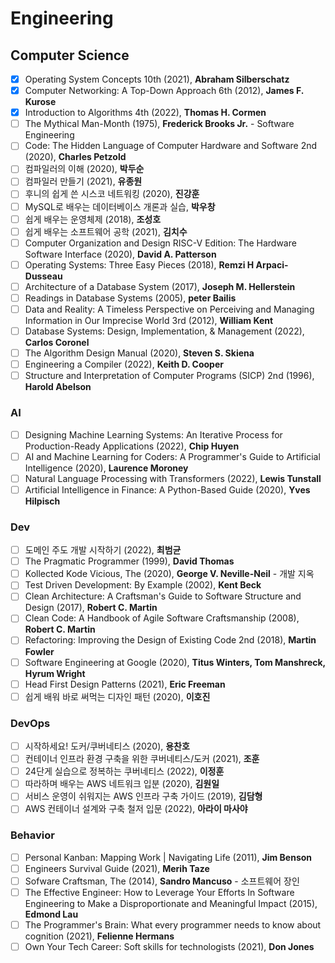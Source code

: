 # Engineering

## Computer Science
- [x] Operating System Concepts 10th (2021), **Abraham Silberschatz**
- [x] Computer Networking: A Top-Down Approach 6th (2012), **James F. Kurose**
- [x] Introduction to Algorithms 4th (2022), **Thomas H. Cormen**
- [ ] The Mythical Man-Month (1975), **Frederick Brooks Jr.** - Software Engineering
- [ ] Code: The Hidden Language of Computer Hardware and Software 2nd (2020), **Charles Petzold**
- [ ] 컴파일러의 이해 (2020), **박두순**
- [ ] 컴파일러 만들기 (2021), **유종원**
- [ ] 후니의 쉽게 쓴 시스코 네트워킹 (2020), **진강훈**
- [ ] MySQL로 배우는 데이터베이스 개론과 실습, **박우창**
- [ ] 쉽게 배우는 운영체제 (2018), **조성호**
- [ ] 쉽게 배우는 소프트웨어 공학 (2021), **김치수**
- [ ] Computer Organization and Design RISC-V Edition: The Hardware Software Interface (2020), **David A. Patterson**
- [ ] Operating Systems: Three Easy Pieces (2018), **Remzi H Arpaci-Dusseau**
- [ ] Architecture of a Database System (2017), **Joseph M. Hellerstein**
- [ ] Readings in Database Systems (2005), **peter Bailis**
- [ ] Data and Reality: A Timeless Perspective on Perceiving and Managing Information in Our Imprecise World 3rd (2012), **William Kent**
- [ ] Database Systems: Design, Implementation, & Management (2022), **Carlos Coronel**
- [ ] The Algorithm Design Manual (2020), **Steven S. Skiena**
- [ ] Engineering a Compiler (2022), **Keith D. Cooper**
- [ ] Structure and Interpretation of Computer Programs (SICP) 2nd (1996), **Harold Abelson**

### AI
- [ ] Designing Machine Learning Systems: An Iterative Process for Production-Ready Applications (2022), **Chip Huyen**
- [ ] AI and Machine Learning for Coders: A Programmer's Guide to Artificial Intelligence (2020), **Laurence Moroney**
- [ ] Natural Language Processing with Transformers (2022), **Lewis Tunstall**
- [ ] Artificial Intelligence in Finance: A Python-Based Guide (2020), **Yves Hilpisch**

### Dev
- [ ] 도메인 주도 개발 시작하기 (2022), **최범균**
- [ ] The Pragmatic Programmer (1999), **David Thomas**
- [ ] Kollected Kode Vicious, The (2020), **George V. Neville-Neil** - 개발 지옥
- [ ] Test Driven Development: By Example (2002), **Kent Beck**
- [ ] Clean Architecture: A Craftsman's Guide to Software Structure and Design (2017), **Robert C. Martin**
- [ ] Clean Code: A Handbook of Agile Software Craftsmanship (2008), **Robert C. Martin**
- [ ] Refactoring: Improving the Design of Existing Code 2nd (2018), **Martin Fowler**
- [ ] Software Engineering at Google (2020), **Titus Winters, Tom Manshreck, Hyrum Wright**
- [ ] Head First Design Patterns (2021), **Eric Freeman**
- [ ] 쉽게 배워 바로 써먹는 디자인 패턴 (2020), **이호진**

### DevOps
- [ ] 시작하세요! 도커/쿠버네티스 (2020), **용찬호**
- [ ] 컨테이너 인프라 환경 구축을 위한 쿠버네티스/도커 (2021), **조훈**
- [ ] 24단게 실습으로 정복하는 쿠버네티스 (2022), **이정훈**
- [ ] 따라하며 배우는 AWS 네트워크 입분 (2020), **김원일**
- [ ] 서비스 운영이 쉬워지는 AWS 인프라 구축 가이드 (2019), **김담형**
- [ ] AWS 컨테이너 설계와 구축 철저 입문 (2022), **아라이 마사야**

### Behavior
- [ ] Personal Kanban: Mapping Work | Navigating Life (2011), **Jim Benson**
- [ ] Engineers Survival Guide (2021), **Merih Taze**
- [ ] Sofware Craftsman, The (2014), **Sandro Mancuso** - 소프트웨어 장인
- [ ] The Effective Engineer: How to Leverage Your Efforts In Software Engineering to Make a Disproportionate and Meaningful Impact (2015), **Edmond Lau**
- [ ] The Programmer's Brain: What every programmer needs to know about cognition (2021), **Felienne Hermans**
- [ ] Own Your Tech Career: Soft skills for technologists (2021), **Don Jones**
